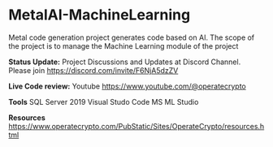 # MetalAI-MachineLearning
Metal code generation project generates code based on AI. The scope of the project is to manage the Machine Learning module of the project


**Status Update:**
Project Discussions and Updates at Discord Channel.
Please join https://discord.com/invite/F6NjA5dzZV  


**Live Code review:**
Youtube
https://www.youtube.com/@operatecrypto


**Tools**
SQL Server 2019
Visual Studo Code
MS ML Studio


**Resources**
https://www.operatecrypto.com/PubStatic/Sites/OperateCrypto/resources.html
